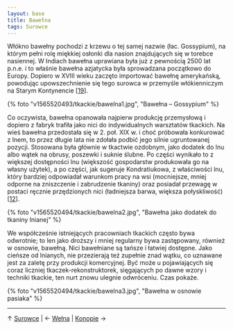 ```yaml
---
layout: base
title: Bawełna
tags: Surowce
---
```


Włókno bawełny pochodzi z krzewu o tej samej nazwie (łac. Gossypium), na którym pełni rolę miękkiej osłonki dla nasion znajdujących się w torebce nasiennej. W Indiach bawełna uprawiana była już z pewnością 2500 lat p.n.e. i to właśnie bawełna azjatycka była sprowadzana początkowo do Europy. Dopiero w XVIII wieku zaczęto importować bawełnę amerykańską, powodując upowszechnienie się tego surowca w przemyśle włókienniczym na Starym Kontynencie [[19][bibliografia]].

{% foto "v1565520493/tkackie/bawelna1.jpg", "Bawełna – Gossypium" %}

Co oczywista, bawełna opanowała najpierw produkcję przemysłową i dopiero z fabryk trafiła jako nici do indywidualnych warsztatów tkackich. Na wieś bawełna przedostała się w 2. poł. XIX w. i choć próbowała konkurować z lnem, to przez długie lata nie zdołała podbić jego silnie ugruntowanej pozycji. Stosowana była głównie w tkactwie ozdobnym, jako dodatek do lnu albo wątek na obrusy, poszewki i suknie ślubne. Po części wynikało to z większej dostępności lnu (większość gospodarstw produkowała go na własny użytek), a po części, jak sugeruje Kondratiukowa, z właściwości lnu, który bardziej odpowiadał warunkom pracy na wsi (mocniejsze, mniej odporne na zniszczenie i zabrudzenie tkaniny) oraz posiadał przewagę w postaci ręcznie przędzionych nici (ładniejsza barwa, większa połyskliwość) [[12][bibliografia]].

{% foto "v1565520494/tkackie/bawelna2.jpg", "Bawełna jako dodatek do tkaniny lnianej" %}

We współcześnie istniejących pracowniach tkackich często bywa odwrotnie; to len jako droższy i mniej regularny bywa zastępowany, również w osnowie, bawełną. Nici bawełniane są tańsze i łatwiej dostępne. Jako cieńsze od lnianych, nie przezierają też zupełnie znad wątku, co uznawane jest za zaletę przy produkcji komercyjnej. Być może u pojawiających się coraz liczniej tkaczek-rekonstruktorek, sięgających po dawne wzory i techniki tkackie, ten nurt znowu ulegnie odwróceniu. Czas pokaże.

{% foto "v1565520494/tkackie/bawelna3.jpg", "Bawełna w osnowie pasiaka" %}

---

↑ [Surowce](/surowce/#main) | ← [Wełna](/surowce/welna/#main) | [Konopie](/surowce/konopie/#main) →

[bibliografia]: /bibliografia/#main